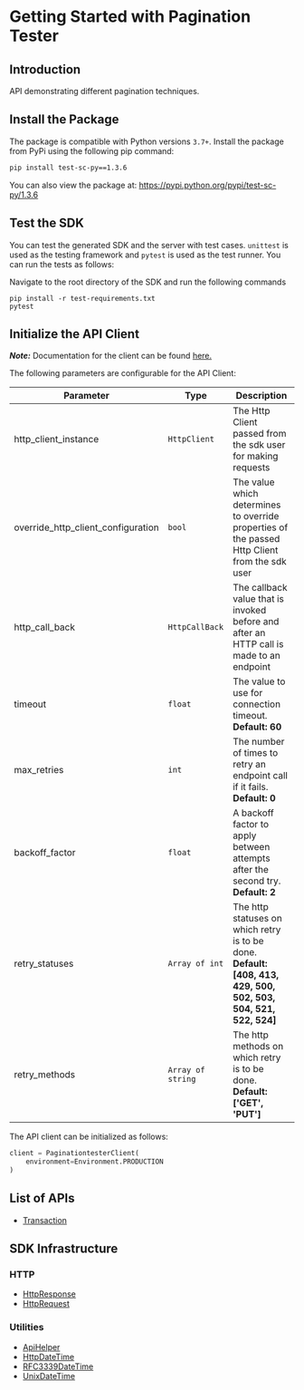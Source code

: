 
# Getting Started with Pagination Tester

## Introduction

API demonstrating different pagination techniques.

## Install the Package

The package is compatible with Python versions `3.7+`.
Install the package from PyPi using the following pip command:

```bash
pip install test-sc-py==1.3.6
```

You can also view the package at:
https://pypi.python.org/pypi/test-sc-py/1.3.6

## Test the SDK

You can test the generated SDK and the server with test cases. `unittest` is used as the testing framework and `pytest` is used as the test runner. You can run the tests as follows:

Navigate to the root directory of the SDK and run the following commands

```
pip install -r test-requirements.txt
pytest
```

## Initialize the API Client

**_Note:_** Documentation for the client can be found [here.](https://www.github.com/tahaali2000/test-qaaa-python-sdk/tree/1.3.6/doc/client.md)

The following parameters are configurable for the API Client:

| Parameter | Type | Description |
|  --- | --- | --- |
| http_client_instance | `HttpClient` | The Http Client passed from the sdk user for making requests |
| override_http_client_configuration | `bool` | The value which determines to override properties of the passed Http Client from the sdk user |
| http_call_back | `HttpCallBack` | The callback value that is invoked before and after an HTTP call is made to an endpoint |
| timeout | `float` | The value to use for connection timeout. <br> **Default: 60** |
| max_retries | `int` | The number of times to retry an endpoint call if it fails. <br> **Default: 0** |
| backoff_factor | `float` | A backoff factor to apply between attempts after the second try. <br> **Default: 2** |
| retry_statuses | `Array of int` | The http statuses on which retry is to be done. <br> **Default: [408, 413, 429, 500, 502, 503, 504, 521, 522, 524]** |
| retry_methods | `Array of string` | The http methods on which retry is to be done. <br> **Default: ['GET', 'PUT']** |

The API client can be initialized as follows:

```python
client = PaginationtesterClient(
    environment=Environment.PRODUCTION
)
```

## List of APIs

* [Transaction](https://www.github.com/tahaali2000/test-qaaa-python-sdk/tree/1.3.6/doc/controllers/transaction.md)

## SDK Infrastructure

### HTTP

* [HttpResponse](https://www.github.com/tahaali2000/test-qaaa-python-sdk/tree/1.3.6/doc/http-response.md)
* [HttpRequest](https://www.github.com/tahaali2000/test-qaaa-python-sdk/tree/1.3.6/doc/http-request.md)

### Utilities

* [ApiHelper](https://www.github.com/tahaali2000/test-qaaa-python-sdk/tree/1.3.6/doc/api-helper.md)
* [HttpDateTime](https://www.github.com/tahaali2000/test-qaaa-python-sdk/tree/1.3.6/doc/http-date-time.md)
* [RFC3339DateTime](https://www.github.com/tahaali2000/test-qaaa-python-sdk/tree/1.3.6/doc/rfc3339-date-time.md)
* [UnixDateTime](https://www.github.com/tahaali2000/test-qaaa-python-sdk/tree/1.3.6/doc/unix-date-time.md)

